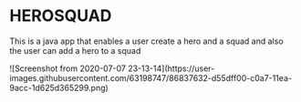 <h1>HEROSQUAD</h1>
<P>This is a java app that enables a user create a hero and a squad and also the user can add a hero to a squad
   
</P>
![Screenshot from 2020-07-07 23-13-14](https://user-images.githubusercontent.com/63198747/86837632-d55dff00-c0a7-11ea-9acc-1d625d365299.png)


